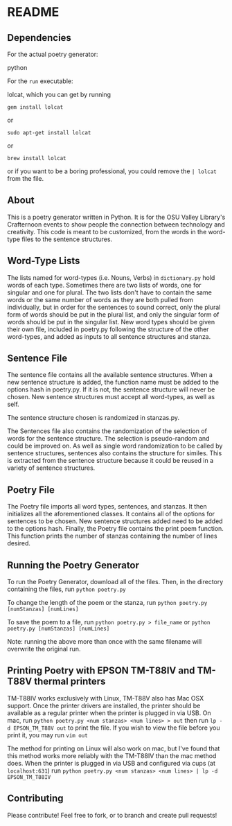 README
======

Dependencies
------------
For the actual poetry generator:

python

For the `run` executable:

lolcat, which you can get by running

`gem install lolcat`

or

`sudo apt-get install lolcat`

or

`brew install lolcat`

or if you want to be a boring professional, you could remove the `| lolcat` from
the file.

About
------
  This is a poetry generator written in Python. It is for the OSU Valley
Library's Crafternoon events to show people the connection between technology
and creativity. This code is meant to be customized, from the words in the
word-type files to the sentence structures.

Word-Type Lists
---------------
  The lists named for word-types (i.e. Nouns, Verbs) in `dictionary.py` hold
words of each type. Sometimes there are two lists of words, one for
singular and one for plural. The two lists don't have to contain the same words
or the same number of words as they are both pulled from individually, but in
order for the sentences to sound correct, only the plural form of words should
be put in the plural list, and only the singular form of words should be put in
the singular list. New word types should be given their own file, included in
poetry.py following the structure of the other word-types, and added as inputs
to all sentence structures and stanza.

Sentence File
-------------
  The sentence file contains all the available sentence structures. When a new
sentence structure is added, the function name must be added to the options hash
in poetry.py. If it is not, the sentence structure will never be chosen. New
sentence structures must accept all word-types, as well as self.

  The sentence structure chosen is randomized in stanzas.py.

  The Sentences file also contains the randomization of the selection of words
for the sentence structure. The selection is pseudo-random and could be improved
on. As well as single word randomization to be called by sentence structures,
sentences also contains the structure for similes. This is extracted from the
sentence structure because it could be reused in a variety of sentence
structures.

Poetry File
-----------
  The Poetry file imports all word types, sentences, and stanzas. It then
initializes all the aforementioned classes. It contains all of the options for
sentences to be chosen. New sentence structures added need to be added to the
options hash. Finally, the Poetry file contains the print poem function. This
function prints the number of stanzas containing the number of lines desired.

Running the Poetry Generator
----------------------------
  To run the Poetry Generator, download all of the files. Then, in the directory
containing the files, run `python poetry.py`

  To change the length of the poem or the stanza, run `python poetry.py
[numStanzas] [numLines]`

  To save the poem to a file, run `python poetry.py > file_name` or `python
poetry.py [numStanzas] [numLines]`

  Note: running the above more than once with the same filename will overwrite
the original run.

Printing Poetry with EPSON TM-T88IV and TM-T88V thermal printers
----------------------------------------------------------------
  TM-T88IV works exclusively with Linux, TM-T88V also has Mac OSX support.
  Once the printer drivers are installed, the printer should be available as a
regular printer when the printer is plugged in via USB.
  On mac, run `python poetry.py <num stanzas> <num lines> > out` then run `lp -d
EPSON_TM_T88V out` to print the file. If you wish to view the file before you
print it, you may run `vim out`

  The method for printing on Linux will also work on mac, but I've found that
this method works more reliably with the TM-T88IV than the mac method does. When
the printer is plugged in via USB and configured via cups (at `localhost:631`)
run `python poetry.py <num stanzas> <num lines> | lp -d EPSON_TM_T88IV`

Contributing
-------------
  Please contribute!
  Feel free to fork, or to branch and create pull requests!

